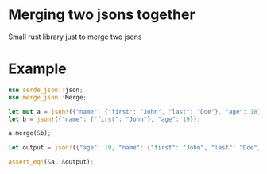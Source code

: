# Merging two jsons together
Small rust library just to merge two jsons

# Example
```rust
use serde_json::json;
use merge_json::Merge;

let mut a = json!({"name": {"first": "John", "last": "Doe"}, "age": 18});
let b = json!({"name": {"first": "John"}, "age": 19});

a.merge(&b);

let output = json!({"age": 19, "name": {"first": "John", "last": "Doe"}});

assert_eq!(&a, &output);
```
